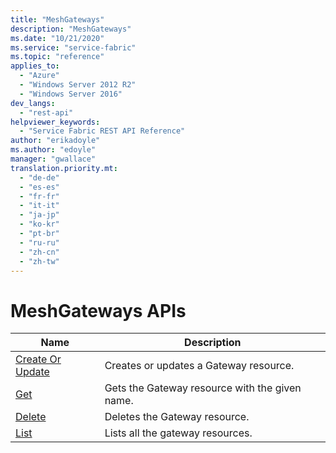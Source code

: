 ```yaml
---
title: "MeshGateways"
description: "MeshGateways"
ms.date: "10/21/2020"
ms.service: "service-fabric"
ms.topic: "reference"
applies_to: 
  - "Azure"
  - "Windows Server 2012 R2"
  - "Windows Server 2016"
dev_langs: 
  - "rest-api"
helpviewer_keywords: 
  - "Service Fabric REST API Reference"
author: "erikadoyle"
ms.author: "edoyle"
manager: "gwallace"
translation.priority.mt: 
  - "de-de"
  - "es-es"
  - "fr-fr"
  - "it-it"
  - "ja-jp"
  - "ko-kr"
  - "pt-br"
  - "ru-ru"
  - "zh-cn"
  - "zh-tw"
---
```

# MeshGateways APIs

| Name | Description |
| --- | --- |
| [Create Or Update](sfclient-v80-api-meshgateway_createorupdate.md) | Creates or updates a Gateway resource.<br/> |
| [Get](sfclient-v80-api-meshgateway_get.md) | Gets the Gateway resource with the given name.<br/> |
| [Delete](sfclient-v80-api-meshgateway_delete.md) | Deletes the Gateway resource.<br/> |
| [List](sfclient-v80-api-meshgateway_list.md) | Lists all the gateway resources.<br/> |

